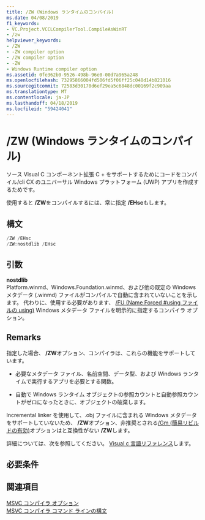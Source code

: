 ```yaml
---
title: /ZW (Windows ランタイムのコンパイル)
ms.date: 04/08/2019
f1_keywords:
- VC.Project.VCCLCompilerTool.CompileAsWinRT
- /zw
helpviewer_keywords:
- /ZW
- -ZW compiler option
- /ZW compiler option
- -ZW
- Windows Runtime compiler option
ms.assetid: 0fe362b0-9526-498b-96e0-00d7a965a248
ms.openlocfilehash: 73295866004fd506fd5f06ff25c048d14b821016
ms.sourcegitcommit: 72583d30170d6ef29ea5c6848dc00169f2c909aa
ms.translationtype: MT
ms.contentlocale: ja-JP
ms.lasthandoff: 04/18/2019
ms.locfileid: "59424041"
---
```

# <a name="zw-windows-runtime-compilation"></a>/ZW (Windows ランタイムのコンパイル)

ソース Visual C コンポーネント拡張 C + をサポートするためにコードをコンパイル/cli CX のユニバーサル Windows プラットフォーム (UWP) アプリを作成するためです。

使用すると **/ZW**をコンパイルするには、常に指定 **/EHsc**もします。

## <a name="syntax"></a>構文

```cpp
/ZW /EHsc
/ZW:nostdlib /EHsc
```

## <a name="arguments"></a>引数

**nostdlib**<br/>
Platform.winmd、Windows.Foundation.winmd、および他の既定の Windows メタデータ (.winmd) ファイルがコンパイルで自動に含まれていないことを示します。 代わりに、使用する必要があります、 [/FU (Name Forced #using ファイルの using)](fu-name-forced-hash-using-file.md) Windows メタデータ ファイルを明示的に指定するコンパイラ オプション。

## <a name="remarks"></a>Remarks

指定した場合、 **/ZW**オプション、コンパイラは、これらの機能をサポートしています。

- 必要なメタデータ ファイル、名前空間、データ型、および Windows ランタイムで実行するアプリを必要とする関数。

- 自動で Windows ランタイム オブジェクトの参照カウントと自動参照カウントがゼロになったときに、オブジェクトの破棄します。

Incremental linker を使用して、.obj ファイルに含まれる Windows メタデータをサポートしていないため、 **/ZW**オプション、非推奨とされる[/Gm (簡易リビルドの有効)](gm-enable-minimal-rebuild.md)オプションはと互換性がない **/ZW**します。

詳細については、次を参照してください。 [Visual c 言語リファレンス](../../cppcx/visual-c-language-reference-c-cx.md)します。

## <a name="requirements"></a>必要条件

## <a name="see-also"></a>関連項目

[MSVC コンパイラ オプション](compiler-options.md)<br/>
[MSVC コンパイラ コマンド ラインの構文](compiler-command-line-syntax.md)
